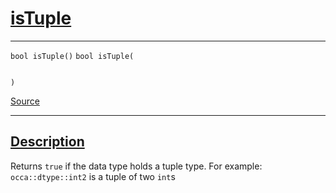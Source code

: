 
<h1 id="is-tuple">
 <a href="#/api/dtype_t/isTuple" class="anchor">
   <span>isTuple</span>
  </a>
</h1>

<div class="signature">

<hr>

  <div class="definition-container">
    <div class="definition">
      <code class="desktop-only"><span class="token keyword">bool</span> isTuple()</code>
      <code class="mobile-only"><span class="token keyword">bool</span> isTuple(
    
)</code>
      <div class="flex-spacing"></div>
      <a href="https://github.com/libocca/occa/blob/06c83625/include/occa/dtype/dtype.hpp#L112" target="_blank">Source</a>
    </div>
    
  </div>

  <hr>
</div>


<h2 id="description">
 <a href="#/api/dtype_t/isTuple?id=description" class="anchor">
   <span>Description</span>
  </a>
</h2>

Returns `true` if the data type holds a tuple type.
For example: `occa::dtype::int2` is a tuple of two `int`s
